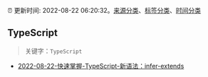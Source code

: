 :alarm_clock: 更新时间: 2022-08-22 06:20:32。[来源分类](../README.md)、[标签分类](../TAGS.md)、[时间分类](../TIMELINE.md)

## TypeScript


> 关键字：`TypeScript`



- [2022-08-22-快速掌握-TypeScript-新语法：infer-extends](https://toutiao.io/k/r8y1sch) 